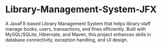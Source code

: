 # Library-Management-System-JFX
A JavaFX-based Library Management System that helps library staff manage books, users, transactions, and fines efficiently. Built with MySQL/SQLite, Hibernate, and Maven, this project enhances skills in database connectivity, exception handling, and UI design.
